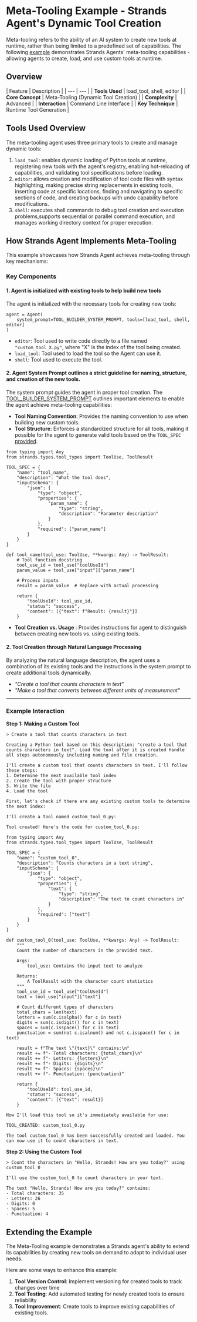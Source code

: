 # Meta-Tooling Example - Strands Agent's Dynamic Tool Creation

Meta-tooling refers to the ability of an AI system to create new tools at runtime, rather than being limited to a predefined set of capabilities. The following [example](https://github.com/strands-agents/docs/blob/main/docs/examples/python/meta_tooling.py) demonstrates Strands Agents' meta-tooling capabilities - allowing agents to create, load, and use custom tools at runtime.

## Overview

| Feature | Description | | --- | --- | | **Tools Used** | load_tool, shell, editor | | **Core Concept** | Meta-Tooling (Dynamic Tool Creation) | | **Complexity** | Advanced | | **Interaction** | Command Line Interface | | **Key Technique** | Runtime Tool Generation |

## Tools Used Overview

The meta-tooling agent uses three primary tools to create and manage dynamic tools:

1. `load_tool`: enables dynamic loading of Python tools at runtime, registering new tools with the agent's registry, enabling hot-reloading of capabilities, and validating tool specifications before loading.
1. `editor`: allows creation and modification of tool code files with syntax highlighting, making precise string replacements in existing tools, inserting code at specific locations, finding and navigating to specific sections of code, and creating backups with undo capability before modifications.
1. `shell`: executes shell commands to debug tool creation and execution problems,supports sequential or parallel command execution, and manages working directory context for proper execution.

## How Strands Agent Implements Meta-Tooling

This example showcases how Strands Agent achieves meta-tooling through key mechanisms:

### Key Components

#### 1. Agent is initialized with existing tools to help build new tools

The agent is initialized with the necessary tools for creating new tools:

```
agent = Agent(
    system_prompt=TOOL_BUILDER_SYSTEM_PROMPT, tools=[load_tool, shell, editor]
)

```

- `editor`: Tool used to write code directly to a file named `"custom_tool_X.py"`, where "X" is the index of the tool being created.
- `load_tool`: Tool used to load the tool so the Agent can use it.
- `shell`: Tool used to execute the tool.

#### 2. Agent System Prompt outlines a strict guideline for naming, structure, and creation of the new tools.

The system prompt guides the agent in proper tool creation. The [TOOL_BUILDER_SYSTEM_PROMPT](https://github.com/strands-agents/docs/blob/main/docs/examples/python/meta_tooling.py#L17) outlines important elements to enable the agent achieve meta-tooling capabilities:

- **Tool Naming Convention**: Provides the naming convention to use when building new custom tools.
- **Tool Structure**: Enforces a standardized structure for all tools, making it possible for the agent to generate valid tools based on the `TOOL_SPEC` [provided](https://strandsagents.com/latest/user-guide/concepts/tools/python-tools/#python-modules-as-tools).

```
from typing import Any
from strands.types.tool_types import ToolUse, ToolResult

TOOL_SPEC = {
    "name": "tool_name",
    "description": "What the tool does",
    "inputSchema": { 
        "json": {
            "type": "object",
            "properties": {
                "param_name": {
                    "type": "string",
                    "description": "Parameter description"
                }
            },
            "required": ["param_name"]
        }
    }
}

def tool_name(tool_use: ToolUse, **kwargs: Any) -> ToolResult:
    # Tool function docstring
    tool_use_id = tool_use["toolUseId"]
    param_value = tool_use["input"]["param_name"]

    # Process inputs
    result = param_value  # Replace with actual processing

    return {
        "toolUseId": tool_use_id,
        "status": "success",
        "content": [{"text": f"Result: {result}"}]
    }

```

- **Tool Creation vs. Usage** : Provides instructions for agent to distinguish between creating new tools vs. using existing tools.

#### 2. Tool Creation through Natural Language Processing

By analyzing the natural language description, the agent uses a combination of its existing tools and the instructions in the system prompt to create additional tools dynamically.

- *"Create a tool that counts characters in text"*
- *"Make a tool that converts between different units of measurement"*

______________________________________________________________________

### Example Interaction

**Step 1: Making a Custom Tool**

```
> Create a tool that counts characters in text

Creating a Python tool based on this description: "create a tool that counts characters in text". Load the tool after it is created Handle all steps autonomously including naming and file creation.

I'll create a custom tool that counts characters in text. I'll follow these steps:
1. Determine the next available tool index
2. Create the tool with proper structure
3. Write the file
4. Load the tool

First, let's check if there are any existing custom tools to determine the next index:

I'll create a tool named custom_tool_0.py:

Tool created! Here's the code for custom_tool_0.py:

from typing import Any
from strands.types.tool_types import ToolUse, ToolResult

TOOL_SPEC = {
    "name": "custom_tool_0",
    "description": "Counts characters in a text string",
    "inputSchema": {
        "json": {
            "type": "object",
            "properties": {
                "text": {
                    "type": "string",
                    "description": "The text to count characters in"
                }
            },
            "required": ["text"]
        }
    }
}

def custom_tool_0(tool_use: ToolUse, **kwargs: Any) -> ToolResult:
    """
    Count the number of characters in the provided text.

    Args:
        tool_use: Contains the input text to analyze

    Returns:
        A ToolResult with the character count statistics
    """
    tool_use_id = tool_use["toolUseId"]
    text = tool_use["input"]["text"]

    # Count different types of characters
    total_chars = len(text)
    letters = sum(c.isalpha() for c in text)
    digits = sum(c.isdigit() for c in text)
    spaces = sum(c.isspace() for c in text)
    punctuation = sum(not c.isalnum() and not c.isspace() for c in text)

    result = f"The text \"{text}\" contains:\n"
    result += f"- Total characters: {total_chars}\n"
    result += f"- Letters: {letters}\n"
    result += f"- Digits: {digits}\n"
    result += f"- Spaces: {spaces}\n"
    result += f"- Punctuation: {punctuation}"

    return {
        "toolUseId": tool_use_id,
        "status": "success",
        "content": [{"text": result}]
    }

Now I'll load this tool so it's immediately available for use:

TOOL_CREATED: custom_tool_0.py

The tool custom_tool_0 has been successfully created and loaded. You can now use it to count characters in text.

```

**Step 2: Using the Custom Tool**

```
> Count the characters in "Hello, Strands! How are you today?" using custom_tool_0

I'll use the custom_tool_0 to count characters in your text.

The text "Hello, Strands! How are you today?" contains:
- Total characters: 35
- Letters: 26
- Digits: 0
- Spaces: 5
- Punctuation: 4

```

## Extending the Example

The Meta-Tooling example demonstrates a Strands agent's ability to extend its capabilities by creating new tools on demand to adapt to individual user needs.

Here are some ways to enhance this example:

1. **Tool Version Control**: Implement versioning for created tools to track changes over time
1. **Tool Testing**: Add automated testing for newly created tools to ensure reliability
1. **Tool Improvement**: Create tools to improve existing capabilities of existing tools.
